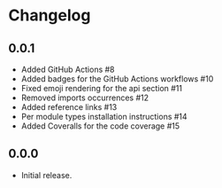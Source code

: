 # Changelog

## 0.0.1

- Added GitHub Actions #8
- Added badges for the GitHub Actions workflows #10
- Fixed emoji rendering for the api section #11
- Removed imports occurrences #12
- Added reference links #13
- Per module types installation instructions #14
- Added Coveralls for the code coverage #15

## 0.0.0

- Initial release.
